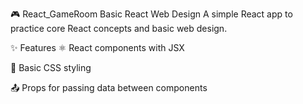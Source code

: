 🎮 React_GameRoom
Basic React Web Design
A simple React app to practice core React concepts and basic web design.

✨ Features
⚛️ React components with JSX

🎨 Basic CSS styling

📤 Props for passing data between components
